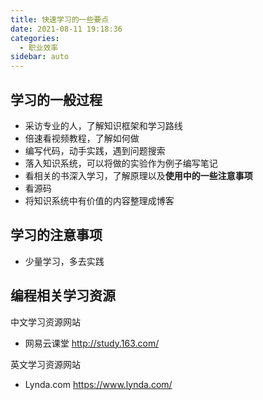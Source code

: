 ```yaml
---
title: 快速学习的一些要点
date: 2021-08-11 19:18:36
categories:
  - 职业效率
sidebar: auto
---
```


## 学习的一般过程

- 采访专业的人，了解知识框架和学习路线
- 倍速看视频教程，了解如何做
- 编写代码，动手实践，遇到问题搜索
- 落入知识系统，可以将做的实验作为例子编写笔记
- 看相关的书深入学习，了解原理以及**使用中的一些注意事项**
- 看源码
- 将知识系统中有价值的内容整理成博客

## 学习的注意事项

- 少量学习，多去实践

## 编程相关学习资源

中文学习资源网站 

- 网易云课堂 http://study.163.com/

英文学习资源网站

- Lynda.com https://www.lynda.com/
